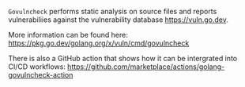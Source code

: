 `Govulncheck` performs static analysis on source files and reports vulnerabiliies against the vulnerability database https://vuln.go.dev.

More information can be found here: https://pkg.go.dev/golang.org/x/vuln/cmd/govulncheck

There is also a GitHub action that shows how it can be intergrated into CI/CD workflows: https://github.com/marketplace/actions/golang-govulncheck-action


